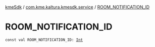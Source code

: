 [kmeSdk](../index.md) / [com.kme.kaltura.kmesdk.service](index.md) / [ROOM_NOTIFICATION_ID](./-r-o-o-m_-n-o-t-i-f-i-c-a-t-i-o-n_-i-d.md)

# ROOM_NOTIFICATION_ID

`const val ROOM_NOTIFICATION_ID: `[`Int`](https://kotlinlang.org/api/latest/jvm/stdlib/kotlin/-int/index.html)